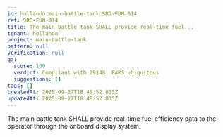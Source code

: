 ```yaml
---
id: hollando:main-battle-tank:SRD-FUN-014
ref: SRD-FUN-014
title: The main battle tank SHALL provide real-time fuel...
tenant: hollando
project: main-battle-tank
pattern: null
verification: null
qa:
  score: 100
  verdict: Compliant with 29148, EARS:ubiquitous
  suggestions: []
tags: []
createdAt: 2025-09-27T18:48:52.835Z
updatedAt: 2025-09-27T18:48:52.835Z
---
```


The main battle tank SHALL provide real-time fuel efficiency data to the operator through the onboard display system.
